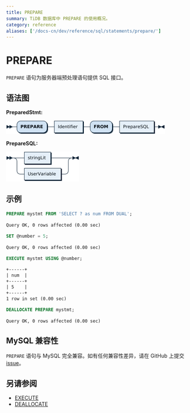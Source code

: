```yaml
---
title: PREPARE
summary: TiDB 数据库中 PREPARE 的使用概况。
category: reference
aliases: ['/docs-cn/dev/reference/sql/statements/prepare/']
---
```


# PREPARE

`PREPARE` 语句为服务器端预处理语句提供 SQL 接口。

## 语法图

**PreparedStmt:**

![PreparedStmt](/media/sqlgram/PreparedStmt.png)

**PrepareSQL:**

![PrepareSQL](/media/sqlgram/PrepareSQL.png)

## 示例



```sql
PREPARE mystmt FROM 'SELECT ? as num FROM DUAL';
```

```
Query OK, 0 rows affected (0.00 sec)
```



```sql
SET @number = 5;
```

```
Query OK, 0 rows affected (0.00 sec)
```



```sql
EXECUTE mystmt USING @number;
```

```
+------+
| num  |
+------+
| 5    |
+------+
1 row in set (0.00 sec)
```



```sql
DEALLOCATE PREPARE mystmt;
```

```
Query OK, 0 rows affected (0.00 sec)
```

## MySQL 兼容性

`PREPARE` 语句与 MySQL 完全兼容。如有任何兼容性差异，请在 GitHub 上提交 [issue](/report-issue.md)。

## 另请参阅

* [EXECUTE](/sql-statements/sql-statement-execute.md)
* [DEALLOCATE](/sql-statements/sql-statement-deallocate.md)
